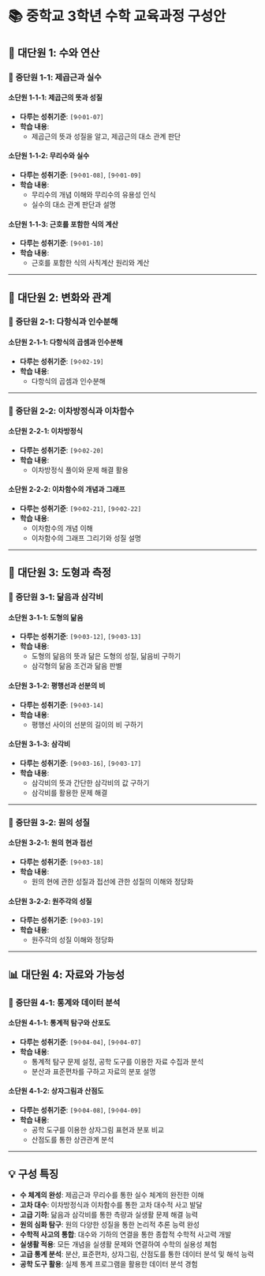 # 📚 중학교 3학년 수학 교육과정 구성안

## 🎯 **대단원 1: 수와 연산**

### 📖 **중단원 1-1: 제곱근과 실수**

#### **소단원 1-1-1: 제곱근의 뜻과 성질**
- **다루는 성취기준**: `[9수01-07]`
- **학습 내용**:
    - 제곱근의 뜻과 성질을 알고, 제곱근의 대소 관계 판단

#### **소단원 1-1-2: 무리수와 실수**
- **다루는 성취기준**: `[9수01-08]`, `[9수01-09]`
- **학습 내용**:
    - 무리수의 개념 이해와 무리수의 유용성 인식
    - 실수의 대소 관계 판단과 설명

#### **소단원 1-1-3: 근호를 포함한 식의 계산**
- **다루는 성취기준**: `[9수01-10]`
- **학습 내용**:
    - 근호를 포함한 식의 사칙계산 원리와 계산

---

## 🔄 **대단원 2: 변화와 관계**

### 📖 **중단원 2-1: 다항식과 인수분해**

#### **소단원 2-1-1: 다항식의 곱셈과 인수분해**
- **다루는 성취기준**: `[9수02-19]`
- **학습 내용**:
    - 다항식의 곱셈과 인수분해

---

### 📖 **중단원 2-2: 이차방정식과 이차함수**

#### **소단원 2-2-1: 이차방정식**
- **다루는 성취기준**: `[9수02-20]`
- **학습 내용**:
    - 이차방정식 풀이와 문제 해결 활용

#### **소단원 2-2-2: 이차함수의 개념과 그래프**
- **다루는 성취기준**: `[9수02-21]`, `[9수02-22]`
- **학습 내용**:
    - 이차함수의 개념 이해
    - 이차함수의 그래프 그리기와 성질 설명

---

## 📐 **대단원 3: 도형과 측정**

### 📖 **중단원 3-1: 닮음과 삼각비**

#### **소단원 3-1-1: 도형의 닮음**
- **다루는 성취기준**: `[9수03-12]`, `[9수03-13]`
- **학습 내용**:
    - 도형의 닮음의 뜻과 닮은 도형의 성질, 닮음비 구하기
    - 삼각형의 닮음 조건과 닮음 판별

#### **소단원 3-1-2: 평행선과 선분의 비**
- **다루는 성취기준**: `[9수03-14]`
- **학습 내용**:
    - 평행선 사이의 선분의 길이의 비 구하기

#### **소단원 3-1-3: 삼각비**
- **다루는 성취기준**: `[9수03-16]`, `[9수03-17]`
- **학습 내용**:
    - 삼각비의 뜻과 간단한 삼각비의 값 구하기
    - 삼각비를 활용한 문제 해결

---

### 📖 **중단원 3-2: 원의 성질**

#### **소단원 3-2-1: 원의 현과 접선**
- **다루는 성취기준**: `[9수03-18]`
- **학습 내용**:
    - 원의 현에 관한 성질과 접선에 관한 성질의 이해와 정당화

#### **소단원 3-2-2: 원주각의 성질**
- **다루는 성취기준**: `[9수03-19]`
- **학습 내용**:
    - 원주각의 성질 이해와 정당화

---

## 📊 **대단원 4: 자료와 가능성**

### 📖 **중단원 4-1: 통계와 데이터 분석**

#### **소단원 4-1-1: 통계적 탐구와 산포도**
- **다루는 성취기준**: `[9수04-04]`, `[9수04-07]`
- **학습 내용**:
    - 통계적 탐구 문제 설정, 공학 도구를 이용한 자료 수집과 분석
    - 분산과 표준편차를 구하고 자료의 분포 설명

#### **소단원 4-1-2: 상자그림과 산점도**
- **다루는 성취기준**: `[9수04-08]`, `[9수04-09]`
- **학습 내용**:
    - 공학 도구를 이용한 상자그림 표현과 분포 비교
    - 산점도를 통한 상관관계 분석

---


## 💡 **구성 특징**
- **수 체계의 완성**: 제곱근과 무리수를 통한 실수 체계의 완전한 이해
- **고차 대수**: 이차방정식과 이차함수를 통한 고차 대수적 사고 발달
- **고급 기하**: 닮음과 삼각비를 통한 측량과 실생활 문제 해결 능력
- **원의 심화 탐구**: 원의 다양한 성질을 통한 논리적 추론 능력 완성
- **수학적 사고의 통합**: 대수와 기하의 연결을 통한 종합적 수학적 사고력 개발
- **실생활 적용**: 모든 개념을 실생활 문제와 연결하여 수학의 실용성 체험
- **고급 통계 분석**: 분산, 표준편차, 상자그림, 산점도를 통한 데이터 분석 및 해석 능력
- **공학 도구 활용**: 실제 통계 프로그램을 활용한 데이터 분석 경험
